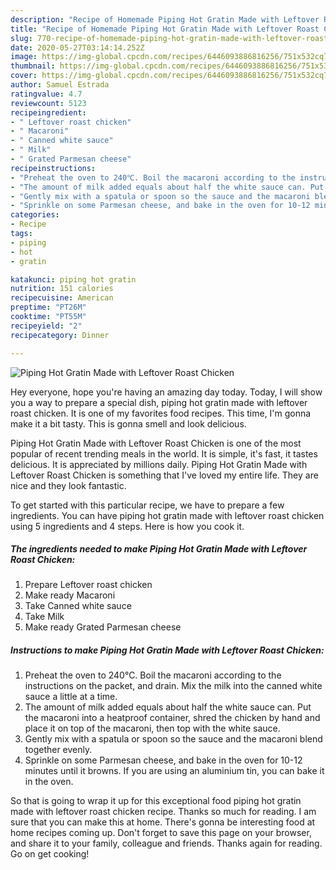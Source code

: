 ```yaml
---
description: "Recipe of Homemade Piping Hot Gratin Made with Leftover Roast Chicken"
title: "Recipe of Homemade Piping Hot Gratin Made with Leftover Roast Chicken"
slug: 770-recipe-of-homemade-piping-hot-gratin-made-with-leftover-roast-chicken
date: 2020-05-27T03:14:14.252Z
image: https://img-global.cpcdn.com/recipes/6446093886816256/751x532cq70/piping-hot-gratin-made-with-leftover-roast-chicken-recipe-main-photo.jpg
thumbnail: https://img-global.cpcdn.com/recipes/6446093886816256/751x532cq70/piping-hot-gratin-made-with-leftover-roast-chicken-recipe-main-photo.jpg
cover: https://img-global.cpcdn.com/recipes/6446093886816256/751x532cq70/piping-hot-gratin-made-with-leftover-roast-chicken-recipe-main-photo.jpg
author: Samuel Estrada
ratingvalue: 4.7
reviewcount: 5123
recipeingredient:
- " Leftover roast chicken"
- " Macaroni"
- " Canned white sauce"
- " Milk"
- " Grated Parmesan cheese"
recipeinstructions:
- "Preheat the oven to 240℃. Boil the macaroni according to the instructions on the packet, and drain. Mix the milk into the canned white sauce a little at a time."
- "The amount of milk added equals about half the white sauce can. Put the macaroni into a heatproof container, shred the chicken by hand and place it on top of the macaroni, then top with the white sauce."
- "Gently mix with a spatula or spoon so the sauce and the macaroni blend together evenly."
- "Sprinkle on some Parmesan cheese, and bake in the oven for 10-12 minutes until it browns. If you are using an aluminium tin, you can bake it in the oven."
categories:
- Recipe
tags:
- piping
- hot
- gratin

katakunci: piping hot gratin 
nutrition: 151 calories
recipecuisine: American
preptime: "PT26M"
cooktime: "PT55M"
recipeyield: "2"
recipecategory: Dinner

---
```



![Piping Hot Gratin Made with Leftover Roast Chicken](https://img-global.cpcdn.com/recipes/6446093886816256/751x532cq70/piping-hot-gratin-made-with-leftover-roast-chicken-recipe-main-photo.jpg)

Hey everyone, hope you're having an amazing day today. Today, I will show you a way to prepare a special dish, piping hot gratin made with leftover roast chicken. It is one of my favorites food recipes. This time, I'm gonna make it a bit tasty. This is gonna smell and look delicious.

Piping Hot Gratin Made with Leftover Roast Chicken is one of the most popular of recent trending meals in the world. It is simple, it's fast, it tastes delicious. It is appreciated by millions daily. Piping Hot Gratin Made with Leftover Roast Chicken is something that I've loved my entire life. They are nice and they look fantastic.




To get started with this particular recipe, we have to prepare a few ingredients. You can have piping hot gratin made with leftover roast chicken using 5 ingredients and 4 steps. Here is how you cook it.

<!--inarticleads1-->

##### The ingredients needed to make Piping Hot Gratin Made with Leftover Roast Chicken:

1. Prepare  Leftover roast chicken
1. Make ready  Macaroni
1. Take  Canned white sauce
1. Take  Milk
1. Make ready  Grated Parmesan cheese




<!--inarticleads2-->

##### Instructions to make Piping Hot Gratin Made with Leftover Roast Chicken:

1. Preheat the oven to 240℃. Boil the macaroni according to the instructions on the packet, and drain. Mix the milk into the canned white sauce a little at a time.
1. The amount of milk added equals about half the white sauce can. Put the macaroni into a heatproof container, shred the chicken by hand and place it on top of the macaroni, then top with the white sauce.
1. Gently mix with a spatula or spoon so the sauce and the macaroni blend together evenly.
1. Sprinkle on some Parmesan cheese, and bake in the oven for 10-12 minutes until it browns. If you are using an aluminium tin, you can bake it in the oven.




So that is going to wrap it up for this exceptional food piping hot gratin made with leftover roast chicken recipe. Thanks so much for reading. I am sure that you can make this at home. There's gonna be interesting food at home recipes coming up. Don't forget to save this page on your browser, and share it to your family, colleague and friends. Thanks again for reading. Go on get cooking!
